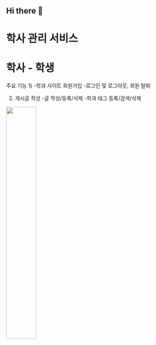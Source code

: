 ## Hi there 👋
# 학사 관리 서비스 
#  학사 - 학생
주요 기능 
1)
-학과 사이트 회원가입
-로그인 및 로그아웃, 회원 탈퇴

2) 게시글 작성
-글 작성/등록/삭제
-학과 태그 등록/검색/삭제



<img src="(https://github.com/user-attachments/assets/7a996553-b149-47d8-97fc-e831cf5c1fc8)" width="40%">


<!--
**Jak-Sho/Jak-Sho** is a ✨ _special_ ✨ repository because its `README.md` (this file) appears on your GitHub profile.

Here are some ideas to get you started:

- 🔭 I’m currently working on ...
- 🌱 I’m currently learning ...
- 👯 I’m looking to collaborate on ...
- 🤔 I’m looking for help with ...
- 💬 Ask me about ...
- 📫 How to reach me: ...
- 😄 Pronouns: ...
- ⚡ Fun fact: ...
-->
